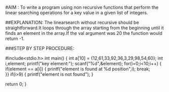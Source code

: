 #AIM : 
To write a program using non recursive functions that perform the linear searching operations for a key value in a given list of integers.

##EXPLANATION:
The linearsearch without recursive should be straightforward.It loops through the array starting from the beginning until it finds an element in the array.If the val argument was 20 the function would return -1.

###STEP BY STEP PROCEDURE:

#include<stdio.h>
int main()
{
	int a[10] = {12,61,33,92,36,3,29,98,54,60};
	int i,element;
	printf("key element:");
	scanf("%d",&element);
	for(i=0;i<10;i++)
	{
		if(element == a[i])
		{
			printf("element is found at %d position",i);
			break;		
		}}
		if(i>9)
		{
			printf("element is not found");
		}
		
return 0;
}


